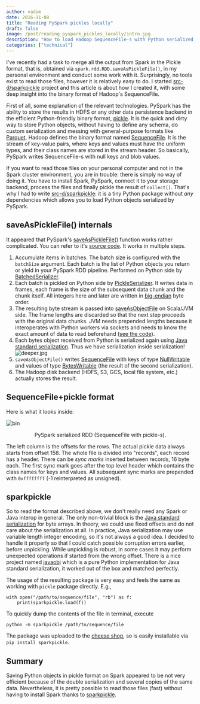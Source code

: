 ```yaml
---
author: vadim
date: 2016-11-08
title: "Reading PySpark pickles locally"
draft: false
image: /post/reading_pyspark_pickles_locally/intro.jpg
description: "How to load Hadoop SequenceFile-s with Python serialized objects without having to install Spark - using src-d/sparkpickle"
categories: ["technical"]
---
```

I've recently had a task to merge all the output from Spark in the Pickle format,
that is, obtained via `spark.rdd.RDD.saveAsPickleFile()`, in my personal environment
and conduct some work with it. Surprisingly, no tools exist to read those files,
however it is relatively easy to do. I started [src-d/sparkpickle](https://github.com/src-d/sparkpickle)
project and this article is about how I created it, with some deep insight into
the binary format of Hadoop's SequenceFile.

First of all, some explanation of the relevant technologies. PySpark has the ability
to store the results in HDFS or any other data persistence backend in the efficient
Python-friendly binary format, [pickle](https://docs.python.org/3/library/pickle.html).
It is the quick and dirty way to store Python objects, without having to define
any schema, do custom serialization and messing with general-purpose formats like
[Parquet](http://spark.apache.org/docs/latest/sql-programming-guide.html#parquet-files).
Hadoop defines the binary format named [SequenceFile](https://wiki.apache.org/hadoop/SequenceFile).
It is the stream of key-value pairs, where keys and values must have the uniform
types, and their class names are stored in the stream header. So basically,
PySpark writes SequenceFile-s with null keys and blob values.

If you want to read those files on your personal computer and not in the Spark
cluster environment, you are in trouble: there is simply no way of doing it. You
have to install Spark, PySpark, connect it to your storage backend, process
the files and finally pickle the result of `collect()`.
That's why I had to write [src-d/sparkpickle](https://github.com/src-d/sparkpickle):
it is a tiny Python package without *any* dependencies which allows you to load
Python objects serialized by PySpark.

saveAsPickleFile() internals
----------------------------
It appeared that PySpark's [saveAsPickleFile()](http://spark.apache.org/docs/latest/api/python/pyspark.html#pyspark.RDD.saveAsPickleFile)
function works rather complicated. You can refer to it's [source code](https://github.com/apache/spark/blob/branch-2.1/python/pyspark/rdd.py#L1450).
It works in multiple steps.

1. Accumulate items in batches. The batch size is configured with the `batchSize` argument.
Each batch is the list of Python objects you return or yield in your PySpark RDD pipeline.
Performed on Python side by [BatchedSerializer](https://github.com/apache/spark/blob/branch-2.1/python/pyspark/serializers.py#L180).
2. Each batch is pickled on Python side by [PickleSerializer](https://github.com/apache/spark/blob/branch-2.1/python/pyspark/serializers.py#L403).
It writes data in frames, each frame is the size of the subsequent data chunk and the chunk itself.
All integers here and later are written in [big-endian](https://en.wikipedia.org/wiki/Endianness#Big-endian) byte order.
3. The resulting byte stream is passed into [saveAsObjectFile](https://github.com/apache/spark/blob/branch-2.1/core/src/main/scala/org/apache/spark/rdd/RDD.scala#L1497)
on Scala/JVM side. The frame lengths are discarded so that the next step proceeds with the original data chunks.
JVM needs prepended lengths because it interoperates with Python workers via sockets and
needs to know the exact amount of data to read beforehand ([see the code](https://github.com/apache/spark/blob/branch-2.1/python/pyspark/worker.py#L167)).
4. Each bytes object received from Python is serialized again using [Java standard serialization](https://docs.oracle.com/javase/7/docs/platform/serialization/spec/protocol.html#10258).
Thus we have serialization inside serialization! ![deeper.jpg](/post/reading_pyspark_pickles_locally/deeper.jpg)
5. `saveAsObjectFile()` writes [SequenceFile](http://grepcode.com/file/repo1.maven.org/maven2/org.apache.hadoop/hadoop-common/2.7.1/org/apache/hadoop/io/SequenceFile.java#SequenceFile)
with keys of type [NullWritable](https://www.safaribooksonline.com/library/view/hadoop-the-definitive/9781449328917/ch04.html#id3961179)
and values of type [BytesWritable](https://www.safaribooksonline.com/library/view/hadoop-the-definitive/9781449328917/ch04.html#id3960971)
(the result of the second serialization).
6. The Hadoop disk backend (HDFS, S3, GCS, local file system, etc.) actually stores the result.

SequenceFile+pickle format
--------------------------
Here is what it looks inside:

![bin](/post/reading_pyspark_pickles_locally/bin.png)
<p align="center">PySpark serialized RDD (SequenceFile with pickle-s).</p>

The left column is the offsets for the rows. The actual pickle data always starts
from offset 158. The whole file is divided into "records", each record has a header.
There can be *sync marks* inserted between records, 16 byte each. The first sync mark goes after
the top level header which contains the class names for keys and values. All subsequent
sync marks are prepended with `0xffffffff` (-1 reinterpreted as unsigned).

sparkpickle
-----------
So to read the format described above, we don't really need any Spark or Java interop
in general. The only non-trivial block is the
[Java standard serialization](http://www.javaworld.com/article/2072752/the-java-serialization-algorithm-revealed.html)
for byte arrays. In theory, we could use fixed offsets and do not care about the serialization at all.
In practice, Java serialization may use variable length integer encoding, so it's not always a good idea.
I decided to handle it properly so that I could catch possible corruption errors earlier, before unpickling.
While unpickling is robust, in some cases it may perform unexpected operations if started from the wrong offset.
There is a nice project named [javaobj](https://github.com/tcalmant/python-javaobj) which is
a pure Python implementation for Java standard serialization, it worked out of the box
and matched perfectly.

The usage of the resulting package is very easy and feels the same as working
with `pickle` package directly. E.g.,
```
with open("/path/to/sequence/file", "rb") as f:
    print(sparkpickle.load(f))
```

To quickly dump the contents of the file in terminal, execute
```
python -m sparkpickle /path/to/sequence/file
```

The package was uploaded to the [cheese shop](https://wiki.python.org/moin/CheeseShop),
so is easily installable via `pip install sparkpickle`.

Summary
-------
Saving Python objects in pickle format on Spark appeared to be not very efficient
because of the double serialization and several copies of the same data. Nevertheless,
it is pretty possible to read those files (fast) without having to install Spark thanks to
[sparkpickle](https://github.com/src-d/sparkpickle).
